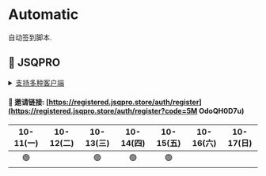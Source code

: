 # Automatic

自动签到脚本.



## 🎯 JSQPRO

<details>
  <summary><a href="https://jsqpro.link/doc/#/">支持多种客户端</a></summary>

  - **SSR**
  - **SSD**
  - **Clash**
  - **Surge**
  - **V2RayN**
  - **Kitsunebi**
  - **Surfboard**
  - **Quantumult**
  - **QuantumultX**
  - **Shadowrocket**
</details>




#### 🔗 邀请链接:  [https://registered.jsqpro.store/auth/register](https://registered.jsqpro.store/auth/register?code=5M OdoQH0D7u)



<!-- @protocol:jsqpro:start -->
<!-- checked:2021-09-30 10:28:11;2021-10-01 12:24:31;2021-10-02 12:24:18;2021-10-03 12:24:17;2021-10-04 12:24:44;2021-10-05 12:24:54;2021-10-06 07:07:47;2021-10-07 07:07:47;2021-10-08 11:00:07;2021-10-09 20:13:05;2021-10-11 18:12:18;2021-10-13 02:52:12;2021-10-13 10:52:04;2021-10-14 12:14:15;2021-10-15 12:14:39 -->

| 10-11(一) | 10-12(二) | 10-13(三) | 10-14(四) | 10-15(五) | 10-16(六) | 10-17(日) |
| :-------: | :-------: | :-------: | :-------: | :-------: | :-------: | :-------: |
|    🟢     |           |    🟢     |    🟢     |    🟢     |           |           |

<!-- @protocol:jsqpro:end -->
